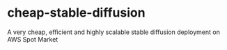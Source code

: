 # cheap-stable-diffusion
A very cheap, efficient and highly scalable stable diffusion deployment on AWS Spot Market
